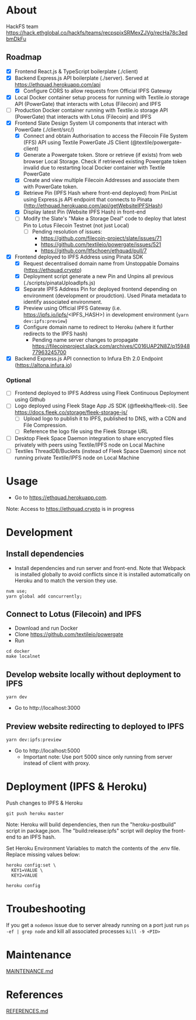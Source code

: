 # About

HackFS team https://hack.ethglobal.co/hackfs/teams/recpspjxSRMexZJVg/recHa78c3edbmDkFu

## Roadmap

* [X] Frontend React.js & TypeScript boilerplate (./client)
* [X] Backend Express.js API boilerplate (./server). Served at https://ethquad.herokuapp.com/api
  * [X] Configure CORS to allow requests from Official IPFS Gateway
* [X] Local Docker container setup process for running with Textile.io storage API (PowerGate) that interacts with Lotus (Filecoin) and IPFS
* [ ] Production Docker container running with Textile.io storage API (PowerGate) that interacts with Lotus (Filecoin) and IPFS
* [X] Frontend Slate Design System UI components that interact with PowerGate (./client/src/)
  * [X] Connect and obtain Authorisation to access the Filecoin File System (FFS) API using Textile PowerGate JS Client (@textile/powergate-client)
  * [X] Generate a Powergate token. Store or retrieve (if exists) from web browser Local Storage. Check if retrieved existing Powergate token invalid due to restarting local Docker container with Textile PowerGate
  * [X] Create and view multiple Filecoin Addresses and associate them with PowerGate token.
  * [X] Retrieve Pin (IPFS Hash where front-end deployed) from PinList using Express.js API endpoint that connects to Pinata (http://ethquad.herokuapp.com/api/getWebsiteIPFSHash)
  * [X] Display latest Pin (Website IPFS Hash) in front-end
  * [ ] Modify the Slate's "Make a Storage Deal" code to deploy that latest Pin to Lotus Filecoin Testnet (not just Local)
    * [ ] Pending resolution of issues:
      * https://github.com/filecoin-project/slate/issues/71
      * https://github.com/textileio/powergate/issues/521
      * https://github.com/ltfschoen/ethquad/pull/7
* [X] Frontend deployed to IPFS Address using Pinata SDK
  * [X] Request decentralised domain name from Unstoppable Domains (https://ethquad.crypto)
  * [X] Deployment script generate a new Pin and Unpins all previous (./scripts/pinataUploadIpfs.js)
  * [X] Separate IPFS Address Pin for deployed frontend depending on environment (development or proudction). Used Pinata metadata to identify associated environment.
  * [X] Preview using Official IPFS Gateway (i.e. https://ipfs.io/ipfs/<IPFS_HASH>) in development environment (`yarn dev:ipfs:preview`)
  * [X] Configure domain name to redirect to Heroku (where it further redirects to the IPFS hash)
    * Pending name server changes to propagate https://filecoinproject.slack.com/archives/C016UAP2N8Z/p1594877963245700
* [X] Backend Express.js API connection to Infura Eth 2.0 Endpoint (https://altona.infura.io)

### Optional

* [ ] Frontend deployed to IPFS Address using Fleek Continuous Deployment using Github
* [ ] Logo deployed using Fleek Stage App JS SDK (@fleekhq/fleek-cli). See https://docs.fleek.co/storage/fleek-storage-js/
  * [ ] Upload logo to publish it to IPFS, published to DNS, with a CDN and File Compression.
  * [ ] Reference the logo file using the Fleek Storage URL
* [ ] Desktop Fleek Space Daemon integration to share encrypted files privately with peers using Textile/IPFS node on Local Machine
* [ ] Textiles ThreadDB/Buckets (instead of Fleek Space Daemon) since not running private Textile/IPFS node on Local Machine

# Usage

* Go to https://ethquad.herokuapp.com.

Note: Access to https://ethquad.crypto is in progress

# Development

## Install dependencies

* Install dependencies and run server and front-end. Note that Webpack is installed globally to avoid conflicts since it is installed automatically on Heroku and to match the version they use.
```
nvm use;
yarn global add concurrently;
```

## Connect to Lotus (Filecoin) and IPFS

* Download and run Docker
* Clone https://github.com/textileio/powergate
* Run
```
cd docker
make localnet
```

## Develop website locally without deployment to IPFS

```
yarn dev
```

* Go to http://localhost:3000

## Preview website redirecting to deployed to IPFS

```
yarn dev:ipfs:preview
```

* Go to http://localhost:5000
  * Important note: Use port 5000 since only running from server instead of client with proxy.

# Deployment (IPFS & Heroku)

Push changes to IPFS & Heroku
```
git push heroku master
```

Note: Heroku will build dependencies, then run the "heroku-postbuild" script in package.json. The "build:release:ipfs" script will deploy the front-end to an IPFS hash.

Set Heroku Environment Variables to match the contents of the .env file. Replace missing values below:
```
heroku config:set \
  KEY1=VALUE \
  KEY2=VALUE

heroku config
```

# Troubeshooting

If you get a `nodemon` issue due to server already running on a port just run `ps -ef | grep node` and kill all associated processes `kill -9 <PID>`

# Maintenance

[MAINTENANCE.md](./MAINTENANCE.md)

# References

[REFERENCES.md](./REFERENCES.md)

